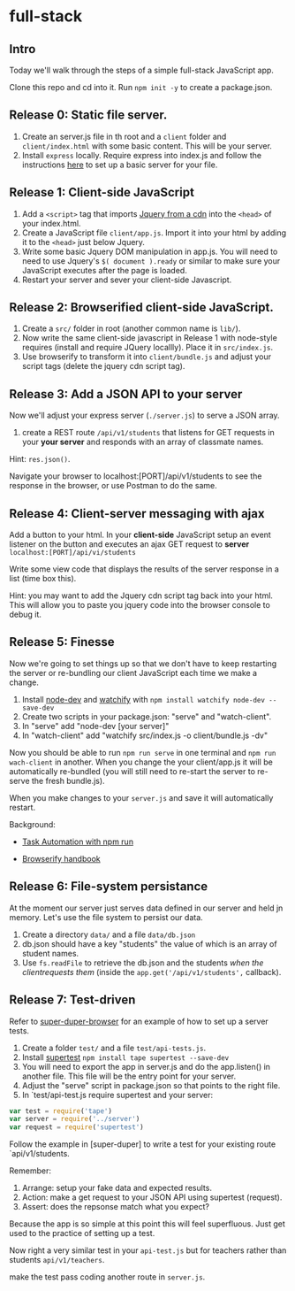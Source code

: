# full-stack

## Intro 

Today we'll walk through the steps of a simple full-stack JavaScript app.

Clone this repo and cd into it. Run `npm init -y` to create a package.json.

## Release 0: Static file server.

1. Create an server.js file in th root and a `client` folder and `client/index.html` with some basic content. This will be your server. 
1. Install `express` locally. Require express into index.js and follow the instructions [here](http://www.fullstacktraining.com/articles/how-to-serve-static-files-with-express) to set up a basic server for your file.


## Release 1: Client-side JavaScript

1. Add a `<script>` tag that imports [Jquery from a cdn](https://developers.google.com/speed/libraries/) into the `<head>` of your index.html. 
1. Create a JavaScript file `client/app.js`. Import it into your html by  adding it to the `<head>` just below Jquery. 
1. Write some basic Jquery DOM manipulation in app.js. You will need to need to use Jquery's `$( document ).ready` or similar to make sure your JavaScript executes after the page is loaded.
1. Restart your server and sever your client-side Javascript.

## Release 2: Browserified client-side JavaScript.

1. Create a `src/` folder in root (another common name is `lib/`).
1. Now write the same client-side javascript in Release 1 with node-style requires (install and require JQuery locallly). Place it in `src/index.js`. 
1. Use browserify to transform it into `client/bundle.js` and adjust your script tags (delete the jquery cdn script tag).

## Release 3: Add a JSON API to your server

Now we'll adjust your express server (`./server.js`) to serve a JSON array.

1. create a REST route `/api/v1/students` that listens for GET requests in your **your server** and responds with an array of classmate names.

Hint: `res.json()`.

Navigate your browser to localhost:[PORT]/api/v1/students to see the response in the browser, or use Postman to do the same.

## Release 4: Client-server messaging with ajax

Add a button to your html. In your **client-side** JavaScript setup an event listener on the button and executes an ajax GET request to **server** `localhost:[PORT]/api/vi/students`

Write some view code that displays the results of the server response in a list (time box this). 

Hint: you may want to add the Jquery cdn script tag back into your html. This will allow you to paste you jquery code into the browser console to debug it. 

## Release 5: Finesse

Now we're going to set things up so that we don't have to keep restarting the server or re-bundling our client JavaScript each time we make a change.

1. Install [node-dev](https://www.npmjs.com/package/node-dev) and [watchify](https://www.npmjs.com/package/watchify) with `npm install watchify node-dev --save-dev`
1. Create two scripts in your package.json: "serve" and "watch-client". 
1. In "serve" add "node-dev [your server]"
1. In "watch-client" add "watchify src/index.js -o client/bundle.js -dv" 

Now you should be able to run `npm run serve` in one terminal and `npm run wach-client` in another. When you change the your client/app.js it will be automatically re-bundled (you will still need to re-start the server to re-serve the fresh bundle.js). 

When you make changes to your `server.js` and save it will automatically restart.   


Background: 

 * [Task Automation with npm run](http://substack.net/task_automation_with_npm_run)

 * [Browserify handbook](https://github.com/substack/browserify-handbook#watchify)


## Release 6: File-system persistance

At the moment our server just serves data defined in our server and held jn memory. Let's use the file system to persist our data.

1. Create a directory `data/` and a file `data/db.json`
1. db.json should have a key "students" the value of which is an array of student names.
1. Use `fs.readFile` to retrieve the db.json and the students *when the clientrequests them* (inside the `app.get('/api/v1/students',`  callback).


## Release 7: Test-driven

Refer to [super-duper-browser](https://github.com/kakapo-2016/super-duper/tree/es5-tape/test) for an example of how to set up a server tests.

1. Create a folder `test/` and a file `test/api-tests.js`.
1. Install [supertest](https://www.npmjs.com/package/supertest) `npm install tape supertest --save-dev`
1. You will need to export the app in server.js and do the app.listen() in another file. This file will be the entry point for your server.
1. Adjust the "serve" script in package.json so that points to the right file.
1. In `test/api-test.js require supertest and your server:

```js
var test = require('tape')
var server = require('../server')
var request = require('supertest')
```

Follow the example in [super-duper] to write a test for your existing route `api/v1/students. 

Remember:

1. Arrange: setup your fake data and expected results.
2. Action: make a get request to your JSON API using supertest (request).
2. Assert: does the repsonse match what you expect? 

Because the app is so simple at this point this will feel superfluous. Just get used to the practice of setting up a test.

Now right a very similar test in your `api-test.js` but for teachers rather than students `api/v1/teachers`.

make the test pass  coding another route in `server.js`.









